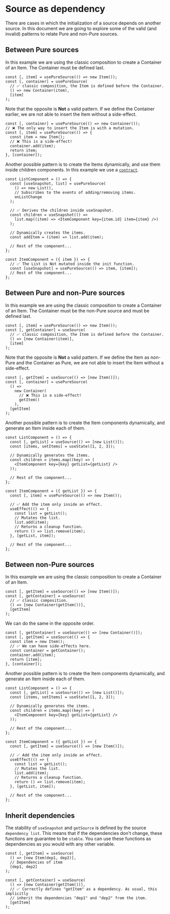 # Source as dependency

There are cases in which the initialization of a source depends on another source. In this document we are going to explore some of the valid (and invalid) patterns to relate Pure and non-Pure sources.

## Between Pure sources

In this example we are using the classic composition to create a Container of an Item. The Container must be defined last.

```tsx {3-5}
const [, item] = usePureSource(() => new Item());
const [, container] = usePureSource(
  // ✅ classic composition, the Item is defined before the Container.
  () => new Container(item),
  [item]
);
```

Note that the opposite is **Not** a valid pattern. If we define the Container earlier, we are not able to insert the Item without a side-effect.

```tsx {5-6}
const [, container] = usePureSource(() => new Container());
// ❌ The only way to insert the Item is with a mutation.
const [, item] = usePureSource(() => {
  const item = new Item();
  // ❌ This is a side-effect!
  container.add(item);
  return item;
}, [container]);
```

Another possible pattern is to create the Items dynamically, and use them inside children components. In this example we use a [`contract`](./use-pure-source.md#contracts-avoid-comparing-snapshots).

```tsx {8-11}
const ListComponent = () => {
  const [useSnapshot, list] = usePureSource(
    () => new List(),
    // Subscribes to the events of adding/removing items.
    onListChange
  );

  // ✅ Derives the children inside useSnapshot.
  const children = useSnapshot(() =>
    list.map((item) => <ItemComponent key={item.id} item={item} />)
  );

  // Dynamically creates the items.
  const addItem = (item) => list.add(item);

  // Rest of the component...
};
```

```tsx {2-3}
const ItemComponent = ({ item }) => {
  // ✅ The List is Not mutated inside the init function.
  const [useSnapshot] = usePureSource(() => item, [item]);
  // Rest of the component...
};
```

## Between Pure and non-Pure sources

In this example we are using the classic composition to create a Container of an Item. The Container must be the non-Pure source and must be defined last.

```tsx {3-5}
const [, item] = usePureSource(() => new Item());
const [, getContainer] = useSource(
  // ✅ classic composition, the Item is defined before the Container.
  () => [new Container(item)],
  [item]
);
```

Note that the opposite is **Not** a valid pattern. If we define the Item as non-Pure and the Container as Pure, we are not able to insert the Item without a side-effect.

```tsx {5-6}
const [, getItem] = useSource(() => [new Item()]);
const [, container] = usePureSource(
  () =>
    new Container(
      // ❌ This is a side-effect!
      getItem()
    ),
  [getItem]
);
```

Another possible pattern is to create the Item components dynamically, and generate an Item inside each of them.

```tsx
const ListComponent = () => {
  const [, getList] = useSource(() => [new List()]);
  const [items, setItems] = useState([1, 2, 3]);

  // Dynamically generates the items.
  const children = items.map((key) => (
    <ItemComponent key={key} getList={getList} />
  ));

  // Rest of the component...
};
```

```tsx {4-11}
const ItemComponent = ({ getList }) => {
  const [, item] = usePureSource(() => new Item());

  // ✅ Add the item only inside an effect.
  useEffect(() => {
    const list = getList();
    // Mutates the list.
    list.add(item);
    // Returns a cleanup function.
    return () => list.remove(item);
  }, [getList, item]);

  // Rest of the component...
};
```

## Between non-Pure sources

In this example we are using the classic composition to create a Container of an Item.

```tsx {3-5}
const [, getItem] = useSource(() => [new Item()]);
const [, getContainer] = useSource(
  // ✅ classic composition.
  () => [new Container(getItem())],
  [getItem]
);
```

We can do the same in the opposite order.

```tsx {4-6}
const [, getContainer] = useSource(() => [new Container()]);
const [, getItem] = useSource(() => {
  const item = new Item();
  // ✅ We can have side-effects here.
  const container = getContainer();
  container.add(item);
  return [item];
}, [container]);
```

Another possible pattern is to create the Item components dynamically, and generate an Item inside each of them.

```tsx
const ListComponent = () => {
  const [, getList] = useSource(() => [new List()]);
  const [items, setItems] = useState([1, 2, 3]);

  // Dynamically generates the items.
  const children = items.map((key) => (
    <ItemComponent key={key} getList={getList} />
  ));

  // Rest of the component...
};
```

```tsx {4-11}
const ItemComponent = ({ getList }) => {
  const [, getItem] = useSource(() => [new Item()]);

  // ✅ Add the item only inside an effect.
  useEffect(() => {
    const list = getList();
    // Mutates the list.
    list.add(item);
    // Returns a cleanup function.
    return () => list.remove(item);
  }, [getList, item]);

  // Rest of the component...
};
```

## Inherit dependencies

The stability of `useSnapshot` and `getSource` is defined by the source `dependency list`. This means that if the dependencies don't change, these functions are guarantee to be `stable`. You can use these functions as dependencies as you would with any other variable.

```tsx {9-11}
const [, getItem] = useSource(
  () => [new Item(dep1, dep2)],
  // Dependencies of item
  [dep1, dep2]
);

const [, getContainer] = useSource(
  () => [new Container(getItem())],
  // ✅ Correctly defines "getItem" as a dependency. As usual, this implicitly
  // inherit the dependencies "dep1" and "dep2" from the item.
  [getItem]
);
```
